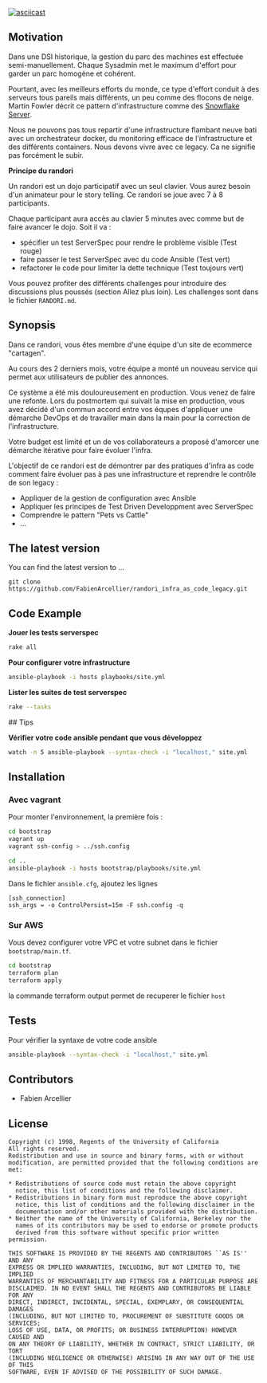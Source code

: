 [![asciicast](https://asciinema.org/a/dnate3nnkpkoevrfipqnmb1qo.png)](https://asciinema.org/a/dnate3nnkpkoevrfipqnmb1qo)

## Motivation

Dans une DSI historique, la gestion du parc des machines est effectuée semi-manuellement.
Chaque Sysadmin met le maximum d'effort pour garder un parc homogène et cohérent.

Pourtant, avec les meilleurs efforts du monde, ce type d'effort conduit à des serveurs tous pareils mais différents, un peu comme des flocons de neige.
Martin Fowler décrit ce pattern d'infrastructure comme des [Snowflake Server](http://martinfowler.com/bliki/SnowflakeServer.html).

Nous ne pouvons pas tous repartir d'une infrastructure flambant neuve bati avec un orchestrateur docker, du monitoring efficace de l'infrastructure et des différents
containers. Nous devons vivre avec ce legacy. Ca ne signifie pas forcément le subir.

**Principe du randori**

Un randori est un dojo participatif avec un seul clavier. Vous aurez besoin d'un animateur pour le story telling.
Ce randori se joue avec 7 à 8 participants.

Chaque participant aura accès au clavier 5 minutes avec comme but de faire avancer le dojo. Soit il va :

* spécifier un test ServerSpec pour rendre le problème visible (Test rouge)
* faire passer le test ServerSpec avec du code Ansible (Test vert)
* refactorer le code pour limiter la dette technique (Test toujours vert)

Vous pouvez profiter des différents challenges pour introduire des discussions plus poussés (section Allez plus loin).
Les challenges sont dans le fichier ``RANDORI.md``.

## Synopsis

Dans ce randori, vous êtes membre d'une équipe d'un site de ecommerce "cartagen".

Au cours des 2 derniers mois, votre équipe a monté un nouveau service qui permet aux utilisateurs de publier des annonces.

Ce système a été mis douloureusement en production. Vous venez de faire une refonte.
Lors du postmortem qui suivait la mise en production, vous avez décidé d'un commun accord entre vos équpes d'appliquer une démarche DevOps et de travailler
main dans la main pour la correction de l'infrastructure.

Votre budget est limité et un de vos collaborateurs a proposé d'amorcer une démarche itérative pour faire évoluer l'infra.

L'objectif de ce randori est de démontrer par des pratiques d'infra as code comment faire évoluer pas à pas une infrastructure et reprendre le contrôle de son legacy :

* Appliquer de la gestion de configuration avec Ansible
* Appliquer les principes de Test Driven Developpment avec ServerSpec
* Comprendre le pattern "Pets vs Cattle"
* ...

## The latest version

You can find the latest version to ...

    git clone https://github.com/FabienArcellier/randori_infra_as_code_legacy.git

## Code Example

**Jouer les tests serverspec**

```bash
rake all
```

**Pour configurer votre infrastructure**

```bash
ansible-playbook -i hosts playbooks/site.yml
```

**Lister les suites de test serverspec**

```bash
rake --tasks
```

## Tips

**Vérifier votre code ansible pendant que vous développez**

```bash
watch -n 5 ansible-playbook --syntax-check -i "localhost," site.yml
```

## Installation

### Avec vagrant

Pour monter l'environnement, la première fois :

```bash
cd bootstrap
vagrant up
vagrant ssh-config > ../ssh.config

cd ..
ansible-playbook -i hosts bootstrap/playbooks/site.yml
```

Dans le fichier `ansible.cfg`, ajoutez les lignes

```
[ssh_connection]
ssh_args = -o ControlPersist=15m -F ssh.config -q
```

### Sur AWS

Vous devez configurer votre VPC et votre subnet dans le fichier `bootstrap/main.tf`.

```bash
cd bootstrap
terraform plan
terraform apply
```

la commande terraform output permet de recuperer le fichier `host`

## Tests

Pour vérifier la syntaxe de votre code ansible

```bash
ansible-playbook --syntax-check -i "localhost," site.yml
```

## Contributors

* Fabien Arcellier

## License

```
Copyright (c) 1998, Regents of the University of California
All rights reserved.
Redistribution and use in source and binary forms, with or without
modification, are permitted provided that the following conditions are met:

* Redistributions of source code must retain the above copyright
  notice, this list of conditions and the following disclaimer.
* Redistributions in binary form must reproduce the above copyright
  notice, this list of conditions and the following disclaimer in the
  documentation and/or other materials provided with the distribution.
* Neither the name of the University of California, Berkeley nor the
  names of its contributors may be used to endorse or promote products
  derived from this software without specific prior written permission.

THIS SOFTWARE IS PROVIDED BY THE REGENTS AND CONTRIBUTORS ``AS IS'' AND ANY
EXPRESS OR IMPLIED WARRANTIES, INCLUDING, BUT NOT LIMITED TO, THE IMPLIED
WARRANTIES OF MERCHANTABILITY AND FITNESS FOR A PARTICULAR PURPOSE ARE
DISCLAIMED. IN NO EVENT SHALL THE REGENTS AND CONTRIBUTORS BE LIABLE FOR ANY
DIRECT, INDIRECT, INCIDENTAL, SPECIAL, EXEMPLARY, OR CONSEQUENTIAL DAMAGES
(INCLUDING, BUT NOT LIMITED TO, PROCUREMENT OF SUBSTITUTE GOODS OR SERVICES;
LOSS OF USE, DATA, OR PROFITS; OR BUSINESS INTERRUPTION) HOWEVER CAUSED AND
ON ANY THEORY OF LIABILITY, WHETHER IN CONTRACT, STRICT LIABILITY, OR TORT
(INCLUDING NEGLIGENCE OR OTHERWISE) ARISING IN ANY WAY OUT OF THE USE OF THIS
SOFTWARE, EVEN IF ADVISED OF THE POSSIBILITY OF SUCH DAMAGE.
```
